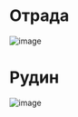 # Отрада

![image](https://user-images.githubusercontent.com/70198995/174450350-e4ca439e-6500-416c-87f0-27a19279c91d.png)

# Рудин
![image](https://user-images.githubusercontent.com/70198995/174450537-87c90669-91c7-4786-9575-f492ae628bcb.png)
